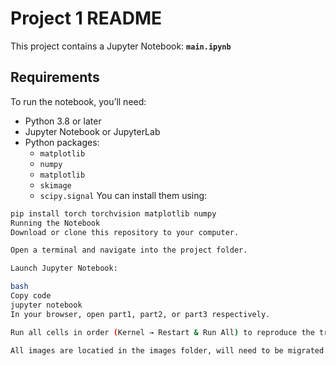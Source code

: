 # Project 1 README

This project contains a Jupyter Notebook: **`main.ipynb`**


## Requirements

To run the notebook, you’ll need:
- Python 3.8 or later  
- Jupyter Notebook or JupyterLab  
- Python packages:  
  - `matplotlib`  
  - `numpy`
  - `matplotlib`
  - `skimage`
  - `scipy.signal`
You can install them using: 

```bash
pip install torch torchvision matplotlib numpy
Running the Notebook
Download or clone this repository to your computer.

Open a terminal and navigate into the project folder.

Launch Jupyter Notebook:

bash
Copy code
jupyter notebook
In your browser, open part1, part2, or part3 respectively.

Run all cells in order (Kernel → Restart & Run All) to reproduce the training and results.

All images are locatied in the images folder, will need to be migrated into the same folder as the code. 